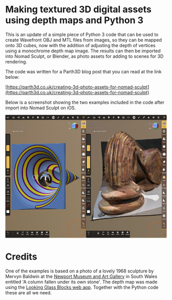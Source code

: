 # Making textured 3D digital assets using depth maps and Python 3

This is an update of a simple piece of Python 3 code that can be used to create Wavefront OBJ and MTL files from images, so they can be mapped onto 3D cubes, now with the addition of adjusting the depth of vertices using a monochrome depth map image. The results can then be imported into Nomad Sculpt, or Blender, as photo assets for adding to scenes for 3D rendering.

The code was written for a Parth3D blog post that you can read at the link below:

[https://parth3d.co.uk/creating-3d-photo-assets-for-nomad-sculpt](https://parth3d.co.uk/creating-3d-photo-assets-for-nomad-sculpt)

Below is a screenshot showing the two examples included in the code after import into Nomad Sculpt on iOS.

![Example scenes in Nomad Sculpt](./depthobj_innomad.jpg)


# Credits

One of the examples is based on a photo of a lovely 1968 sculpture by Mervyn Baldwin at the [Newport Museum and Art Gallery](https://www.newport.gov.uk/heritage/en/Museum-Art-Gallery/Museum-Art-Gallery.aspx) in South Wales entitled 'A column fallen under its own stone'. The depth map was made using the [Looking Glass Blocks web app](https://blocks.glass). Together with the Python code these are all we need.
